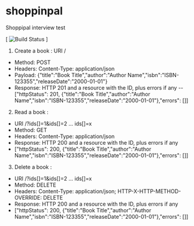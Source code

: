 # shoppinpal
Shoppipal interview test
 
[ ![Build Status](https://travis-ci.com/ivolator/shoppinpal.svg?branch=master) ]

1. Create a book :
URI /
- Method:  POST
- Headers:  Content-Type: application/json
- Payload: {"title":"Book Title","author":"Author Name","isbn":"ISBN-123355","releaseDate":"2000-01-01"}
- Response: HTTP 201 and a resource with the ID, plus errors if any 
  -- ["httpStatus": 201, {"title":"Book Title","author":"Author Name","isbn":"ISBN-123355","releaseDate":"2000-01-01"},"errors": []]
2. Read a book :
- URI /?ids[]=1&ids[]=2 ... ids[]=x
- Method:  GET
- Headers:  Content-Type: application/json
- Response: HTTP 200 and a resource with the ID, plus errors if any 
- ["httpStatus": 200, {"title":"Book Title","author":"Author Name","isbn":"ISBN-123355","releaseDate":"2000-01-01"},"errors": []]

3. Delete a book :
- URI /?ids[]=1&ids[]=2 ... ids[]=x
- Method:  DELETE
- Headers:  Content-Type: application/json; HTTP-X-HTTP-METHOD-OVERRIDE: DELETE
- Response: HTTP 200 and a resource with the ID, plus errors if any 
-  ["httpStatus": 200, {"title":"Book Title","author":"Author Name","isbn":"ISBN-123355","releaseDate":"2000-01-01"},"errors": []]
